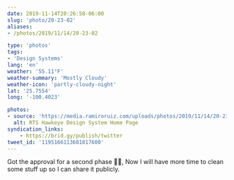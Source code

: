 ```yaml
---
date: 2019-11-14T20:26:58-06:00
slug: 'photo/20-23-02'
aliases:
- /photos/2019/11/14/20-23-02

type: 'photos'
tags:
- 'Design Systems'
lang: 'en'
weather: '55.11°F'
weather-summary: 'Mostly Cloudy'
weather-icon: 'partly-cloudy-night'
lat: '25.7554'
long: '-100.4023'

photos:
- source: 'https://media.ramiroruiz.com/uploads/photos/2019/11/14/20-23-02/rts-hawkeye-design-system-home-page.jpeg'
  alt: RTS Hawkeye Design System Home Page
syndication_links:
    - https://brid.gy/publish/twitter
tweet_id: '1195166113681817600'
---
```

Got the approval for a second phase 🙌🏼, Now I will have more time to clean some stuff up so I can share it publicly.

